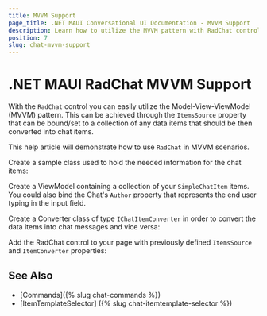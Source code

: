 ```yaml
---
title: MVVM Support 
page_title: .NET MAUI Conversational UI Documentation - MVVM Support
description: Learn how to utilize the MVVM pattern with RadChat control
position: 7
slug: chat-mvvm-support
---
```


# .NET MAUI RadChat MVVM Support 

With the `RadChat` control you can easily utilize the Model-View-ViewModel (MVVM) pattern. This can be achieved through the `ItemsSource` property that can be bound/set to a collection of any data items that should be then converted into chat items.

This help article will demonstrate how to use `RadChat` in MVVM scenarios.

Create a sample class used to hold the needed information for the chat items:

<snippet id='chat-features-mvvm-chatitem'/>

Create a ViewModel containing a collection of your `SimpleChatItem` items. You could also bind the Chat's `Author` property that represents the end user typing in the input field.

<snippet id='chat-features-mvvm-viewmodel'/>

Create a Converter class of type `IChatItemConverter` in order to convert the data items into chat messages and vice versa:

<snippet id='chat-features-mvvm-converter'/>

Add the RadChat control to your page with previously defined `ItemsSource` and `ItemConverter` properties:

<snippet id='chat-features-mvvm-xaml' />
	
	
## See Also

- [Commands]({% slug chat-commands %})
- [ItemTemplateSelector] ({% slug chat-itemtemplate-selector %})
